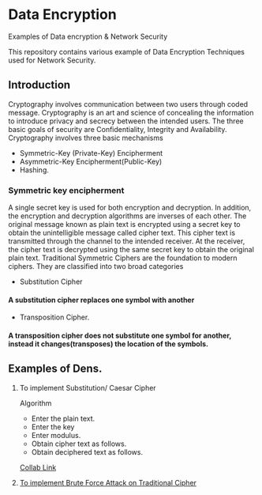 # Data Encryption

Examples of Data encryption &amp; Network Security

This repository contains various example of Data Encryption Techniques used for Network Security.

## Introduction

Cryptography involves communication between two users through coded message. Cryptography is an art and science of concealing the information to introduce privacy and secrecy between the intended users.  The three basic goals of security are Confidentiality, Integrity and Availability.
Cryptography involves three basic mechanisms 
  * Symmetric-Key (Private-Key) Encipherment
  * Asymmetric-Key Encipherment(Public-Key)
  * Hashing.
### Symmetric key encipherment 

A single secret key is used for both encryption and decryption. In addition, the encryption and decryption algorithms are inverses of each other. The original message known as plain text is encrypted using a secret key to obtain the unintelligible message called cipher text. This cipher text is transmitted through the channel to the intended receiver. At the receiver, the cipher text is decrypted using the same secret key to obtain the original plain text. 
Traditional Symmetric Ciphers are the foundation to modern ciphers. They are classified into two broad categories
 * Substitution Cipher
  #### A substitution cipher replaces one symbol with another 
 * Transposition Cipher.
  #### A transposition cipher does not substitute one symbol for another, instead it changes(transposes) the location of the symbols.  


## Examples of Dens.

1. To implement Substitution/ Caesar Cipher
    
   Algorithm
   * Enter the plain text.
   * Enter the key 
   * Enter modulus. 
   * Obtain cipher text as follows.
   * Obtain deciphered text as follows. 

   [Collab Link](https://colab.research.google.com/drive/1VQ8B-Z1AaSX3T1UcIbCfurLwikRKC54j)
   
2. [To implement Brute Force Attack on Traditional Cipher](https://colab.research.google.com/drive/1c5T1nPbo6FPxzqTkmoO06Qu_LVx5ukmx)
